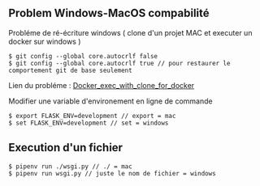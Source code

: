 ## Problem Windows-MacOS compabilité


Probléme de ré-écriture windows ( clone d'un projet MAC et executer un docker sur windows )


    $ git config --global core.autocrlf false
    $ git config --global core.autocrlf true // pour restaurer le comportement git de base seulement

Lien du probléme : [Docker_exec_with_clone_for_docker](https://stackoverflow.com/questions/29045140/env-bash-r-no-such-file-or-directory/29045187#29045187)

Modifier une variable d'environement en ligne de commande

    $ export FLASK_ENV=development // export = mac
    $ set FLASK_ENV=development // set = windows

## Execution d'un fichier

    $ pipenv run ./wsgi.py // ./ = mac
    $ pipenv run wsgi.py // juste le nom de fichier = windows
